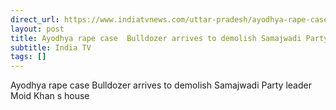 ```yaml
---
direct_url: https://www.indiatvnews.com/uttar-pradesh/ayodhya-rape-case-up-bulldozer-action-samajwadi-party-leader-moid-khan-property-administration-bakery-cm-yogi-latest-updates-2024-08-03-945038
layout: post
title: Ayodhya rape case  Bulldozer arrives to demolish Samajwadi Party leader Moid Khan s house
subtitle: India TV
tags: []
---
```


Ayodhya rape case  Bulldozer arrives to demolish Samajwadi Party leader Moid Khan s house
